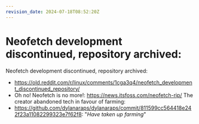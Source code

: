 ```yaml
---
revision_date: 2024-07-18T08:52:20Z
---
```

# Neofetch development discontinued, repository archived:
Neofetch development discontinued, repository archived:
* https://old.reddit.com/r/linux/comments/1cga3q4/neofetch_development_discontinued_repository/
* Oh no! Neofetch is no more!: https://news.itsfoss.com/neofetch-rip/
The creator abandoned tech in favour of farming:
* https://github.com/dylanaraps/dylanaraps/commit/811599cc564418e242f23a11082299323e7f62f8: "*Have taken up farming*"